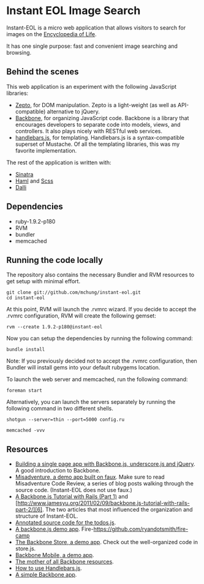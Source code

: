 # Instant EOL Image Search

Instant-EOL is a micro web application that allows visitors to search for
images on the [Encyclopedia of Life][1].

It has one single purpose: fast and convenient image searching and browsing.

## Behind the scenes

This web application is an experiment with the following JavaScript libraries:

* [Zepto][13], for DOM manipulation. Zepto is a light-weight (as well as API-compatible) alternative to jQuery.
* [Backbone][14], for organizing JavaScript code. Backbone is a library that encourages developers to separate code into models, views, and controllers. It also plays nicely with RESTful web services.
* [handlebars.js][15], for templating.  Handlebars.js is a syntax-compatible superset of Mustache.  Of all the templating libraries, this was my favorite implementation.

The rest of the application is written with:

* [Sinatra][16]
* [Haml][17] and [Scss][18]
* [Dalli][19]

## Dependencies

* ruby-1.9.2-p180
* RVM
* bundler
* memcached

## Running the code locally

The repository also contains the necessary Bundler and RVM resources to get
setup with minimal effort.

    git clone git://github.com/mchung/instant-eol.git
    cd instant-eol

At this point, RVM will launch the .rvmrc wizard.  If you decide to
accept the .rvmrc configuration, RVM will create the following gemset:

    rvm --create 1.9.2-p180@instant-eol

Now you can setup the dependencies by running the following command:

    bundle install

Note: If you previously decided not to accept the .rvmrc configuration,
then Bundler will install gems into your default rubygems location.

To launch the web server and memcached, run the following command:

    foreman start

Alternatively, you can launch the servers separately by running the following
command in two different shells.

    shotgun --server=thin --port=5000 config.ru

    memcached -vvv

## Resources

* [Building a single page app with Backbone.js, underscore.js and jQuery][2].  A good introduction to Backbone.
* [Misadventure, a demo app built on faux][4].  Make sure to read Misadventure Code Review, a series of blog posts walking through the source code.  (Instant-EOL does not use faux.)
* [A Backbone.js Tutorial with Rails (Part 1)][5] and [http://www.jamesyu.org/2011/02/09/backbone.js-tutorial-with-rails-part-2/][6].  The two articles that most influenced the organization and structure of Instant-EOL.    
* [Annotated source code for the todos.js][7].
* [A backbone.js demo app][8]. Fire-https://github.com/ryandotsmith/fire-camp
* [The Backbone Store, a demo app][3].  Check out the well-organized code in store.js.
* [Backbone Mobile, a demo app][9].
* [The mother of all Backbone resources][10].
* [How to use Handlebars.js][11].
* [A simple Backbone app][12].



[1]: http://eol.org

[2]: http://andyet.net/blog/2010/oct/29/building-a-single-page-app-with-backbonejs-undersc/

[3]: http://elfsternberg.com/projects/backbone_store/

[4]: https://github.com/unspace/faux/tree/master/examples/misadventure

[5]: http://www.jamesyu.org/2011/01/27/cloudedit-a-backbone-js-tutorial-by-example/

[6]: http://www.jamesyu.org/2011/02/09/backbone.js-tutorial-with-rails-part-2/

[7]: http://documentcloud.github.com/backbone/docs/todos.html

[8]: http://ryandotsmith.heroku.com/2010/10/a-backbone-js-demo-app-sinatra-backend.html

[9]: http://bennolan.com/2010/11/24/backbone-jquery-demo.html

[10]: http://www.quora.com/What-are-some-good-resources-for-Backbone-js

[11]: http://thinkvitamin.com/code/handlebars-js-part-2-partials-and-helpers/

[12]: https://gist.github.com/828553

[13]: http://zeptojs.com/

[14]: http://documentcloud.github.com/backbone/

[15]: http://handlebars.strobeapp.com/

[16]: http://sinatrarb.com

[17]: http://haml-lang.com

[18]: http://sass-lang.com

[19]: https://github.com/mperham/dalli